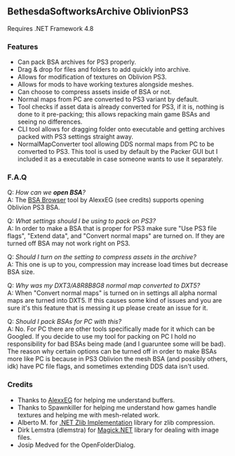## BethesdaSoftworksArchive OblivionPS3
Requires .NET Framework 4.8

### Features
 - Can pack BSA archives for PS3 properly.
 - Drag & drop for files and folders to add quickly into archive.
 - Allows for modification of textures on Oblivion PS3.
 - Allows for mods to have working textures alongside meshes.
 - Can choose to compress assets inside of BSA or not.
 - Normal maps from PC are converted to PS3 variant by default.
 - Tool checks if asset data is already converted for PS3, if it is, nothing is done to it pre-packing; this allows repacking main game BSAs and seeing no differences.
 - CLI tool allows for dragging folder onto executable and getting archives packed with PS3 settings straight away.
 - NormalMapConverter tool allowing DDS normal maps from PC to be converted to PS3. This tool is used by default by the Packer GUI but I included it as a executable in case someone wants to use it separately.

### F.A.Q

Q: _How can we **open BSA**?_  
A: The [BSA Browser](https://github.com/AlexxEG/BSA_Browser) tool by AlexxEG (see credits) supports opening Oblivion PS3 BSA.  

Q: _What settings should I be using to pack on PS3?_  
A: In order to make a BSA that is proper for PS3 make sure "Use PS3 file flags", "Extend data", and "Convert normal maps" are turned on. If they are turned off BSA may not work right on PS3.

Q: _Should I turn on the setting to compress assets in the archive?_  
A: This one is up to you, compression may increase load times but decrease BSA size.

Q: _Why was my DXT3/A8R8B8G8 normal map converted to DXT5?_  
A: When "Convert normal maps" is turned on in settings all alpha normal maps are turned into DXT5. If this causes some kind of issues and you are sure it's this feature that is messing it up please create an issue for it.

Q: _Should I pack BSAs for PC with this?_  
A: No. For PC there are other tools specifically made for it which can be Googled. If you decide to use my tool for packing on PC I hold no responsibility for bad BSAs being made (and I guaruntee some will be bad). The reason why certain options can be turned off in order to make BSAs more like PC is because in PS3 Oblivion the mesh BSA (and possibly others, idk) have PC file flags, and sometimes extending DDS data isn't used.

### Credits
 - Thanks to [AlexxEG](https://github.com/AlexxEG) for helping me understand buffers.
 - Thanks to Spawnkiller for helping me understand how games handle textures and helping me with mesh-related work.
 - Alberto M. for [.NET Zlib Implementation](https://www.codeproject.com/Tips/830793/NET-ZLib-Implementation) library for zlib compression.
 - Dirk Lemstra (dlemstra) for [Magick.NET](https://github.com/dlemstra/Magick.NET) library for dealing with image files.
 - Josip Medved for the OpenFolderDialog.

